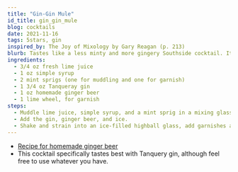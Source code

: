 ```yaml
---
title: "Gin-Gin Mule"
id_title: gin_gin_mule
blog: cocktails
date: 2021-11-16
tags: 5stars, gin
inspired_by: The Joy of Mixology by Gary Reagan (p. 213)
blurb: Tastes like a less minty and more gingery Southside cocktail. It's dayum good.
ingredients:
  - 3/4 oz fresh lime juice
  - 1 oz simple syrup
  - 2 mint sprigs (one for muddling and one for garnish)
  - 1 3/4 oz Tanqueray gin
  - 1 oz homemade ginger beer
  - 1 lime wheel, for garnish
steps:
  - Muddle lime juice, simple syrup, and a mint sprig in a mixing glass.
  - Add the gin, ginger beer, and ice.
  - Shake and strain into an ice-filled highball glass, add garnishes and straws.
---
```

- [Recipe for homemade ginger beer](/cocktails/ginger_beer)
- This cocktail specifically tastes best with Tanquery gin, although feel free to use whatever you have.
